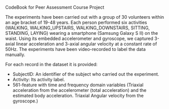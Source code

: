 CodeBook for Peer Assessment Course Project

The experiments have been carried out with a group of 30 volunteers within an age bracket of 19-48 years. Each person performed six activities (WALKING, WALKING_UPSTAIRS, WALKING_DOWNSTAIRS, SITTING, STANDING, LAYING) wearing a smartphone (Samsung Galaxy S II) on the waist. Using its embedded accelerometer and gyroscope, we captured 3-axial linear acceleration and 3-axial angular velocity at a constant rate of 50Hz. The experiments have been video-recorded to label the data manually. 

For each record in the dataset it is provided: 
 
- SubjectID: An identifier of the subject who carried out the experiment.
- Activity: Its activity label.
- 561-feature with time and frequency domain variables (Triaxial acceleration from the accelerometer (total acceleration) and the estimated body acceleration. Triaxial Angular velocity from the gyroscope.)
